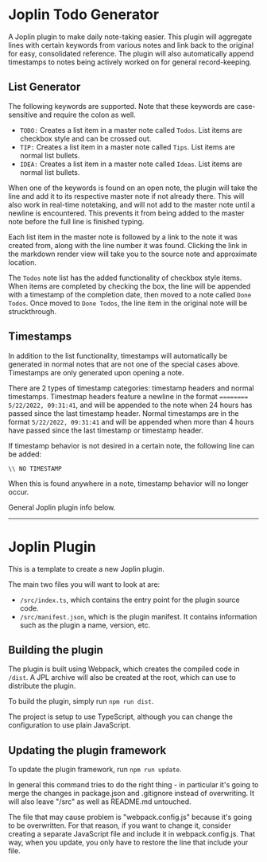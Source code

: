 # Joplin Todo Generator


A Joplin plugin to make daily note-taking easier. This plugin will aggregate lines with certain keywords from various notes and link back to the original for easy, consolidated reference. The plugin will also automatically append timestamps to notes being actively worked on for general record-keeping.

## List Generator

The following keywords are supported. Note that these keywords are case-sensitive and require the colon as well.

- `TODO:` Creates a list item in a master note called `Todos`. List items are checkbox style and can be crossed out.
- `TIP:` Creates a list item in a master note called `Tips`. List items are normal list bullets. 
- `IDEA:` Creates a list item in a master note called `Ideas`. List items are normal list bullets. 

When one of the keywords is found on an open note, the plugin will take the line and add it to its respective master note if not already there. This will also work in real-time notetaking, and will not add to the master note until a newline is encountered. This prevents it from being added to the master note before the full line is finished typing. 

Each list item in the master note is followed by a link to the note it was created from, along with the line number it was found. Clicking the link in the markdown render view will take you to the source note and approximate location.

The `Todos` note list has the added functionality of checkbox style items. When items are completed by checking the box, the line will be appended with a timestamp of the completion date, then moved to a note called `Done Todos`. Once moved to `Done Todos`, the line item in the original note will be struckthrough. 

## Timestamps 

In addition to the list functionality, timestamps will automatically be generated in normal notes that are not one of the special cases above. Timestamps are only generated upon opening a note. 

There are 2 types of timestamp categories: timestamp headers and normal timestamps. Timestmap headers feature a newline in the format `======== 5/22/2022, 09:31:41`, and will be appended to the note when 24 hours has passed since the last timestamp header. Normal timestamps are in the format `5/22/2022, 09:31:41` and will be appended when more than 4 hours have passed since the last timestamp or timestamp header.

If timestamp behavior is not desired in a certain note, the following line can be added:

`\\ NO TIMESTAMP`

When this is found anywhere in a note, timestamp behavior will no longer occur.


General Joplin plugin info below.

---

# Joplin Plugin

This is a template to create a new Joplin plugin.

The main two files you will want to look at are:

- `/src/index.ts`, which contains the entry point for the plugin source code.
- `/src/manifest.json`, which is the plugin manifest. It contains information such as the plugin a name, version, etc.

## Building the plugin

The plugin is built using Webpack, which creates the compiled code in `/dist`. A JPL archive will also be created at the root, which can use to distribute the plugin.

To build the plugin, simply run `npm run dist`.

The project is setup to use TypeScript, although you can change the configuration to use plain JavaScript.

## Updating the plugin framework

To update the plugin framework, run `npm run update`.

In general this command tries to do the right thing - in particular it's going to merge the changes in package.json and .gitignore instead of overwriting. It will also leave "/src" as well as README.md untouched.

The file that may cause problem is "webpack.config.js" because it's going to be overwritten. For that reason, if you want to change it, consider creating a separate JavaScript file and include it in webpack.config.js. That way, when you update, you only have to restore the line that include your file.
